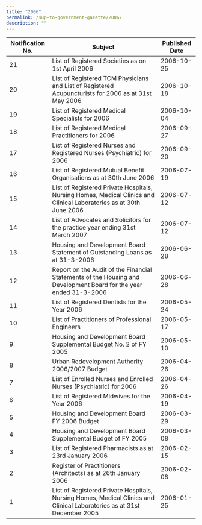 ```yaml
---
title: "2006"
permalink: /sup-to-government-gazette/2006/
description: ""
---
```

|Notification No.|Subject|Published Date|
|---|---|---|
|21|List of Registered Societies as on 1st April 2006|2006-10-25|
|20|List of Registered TCM Physicians and List of Registered Acupuncturists for 2006 as at 31st May 2006|2006-10-18|
|19|List of Registered Medical Specialists for 2006|2006-10-04|
|18|List of Registered Medical Practitioners for 2006|2006-09-27|
|17|List of Registered Nurses and Registered Nurses (Psychiatric) for 2006|2006-09-20|
|16|List of Registered Mutual Benefit Organisations as at 30th June 2006|2006-07-19|
|15|List of Registered Private Hospitals, Nursing Homes, Medical Clinics and Clinical Laboratories as at 30th June 2006|2006-07-12|
|14|List of Advocates and Solicitors for the practice year ending 31st March 2007|2006-07-12|
|13|Housing and Development Board Statement of Outstanding Loans as at 31-3-2006|2006-06-28|
|12|Report on the Audit of the Financial Statements of the Housing and Development Board for the year ended 31-3-2006|2006-06-28|
|11|List of Registered Dentists for the Year 2006|2006-05-24|
|10|List of Practitioners of Professional Engineers|2006-05-17|
|9|Housing and Development Board Supplemental Budget No. 2 of FY 2005|2006-05-10|
|8|Urban Redevelopment Authority 2006/2007 Budget|2006-04-26|
|7|List of Enrolled Nurses and Enrolled Nurses (Psychiatric) for 2006|2006-04-26|
|6|List of Registered Midwives for the Year 2006|2006-04-19|
|5|Housing and Development Board FY 2006 Budget|2006-03-29|
|4|Housing and Development Board Supplemental Budget of FY 2005|2006-03-08|
|3|List of Registered Pharmacists as at 23rd January 2006|2006-02-15|
|2|Register of Practitioners (Architects) as at 26th January 2006|2006-02-08|
|1|List of Registered Private Hospitals, Nursing Homes, Medical Clinics and Clinical Laboratories as at 31st December 2005|2006-01-25|